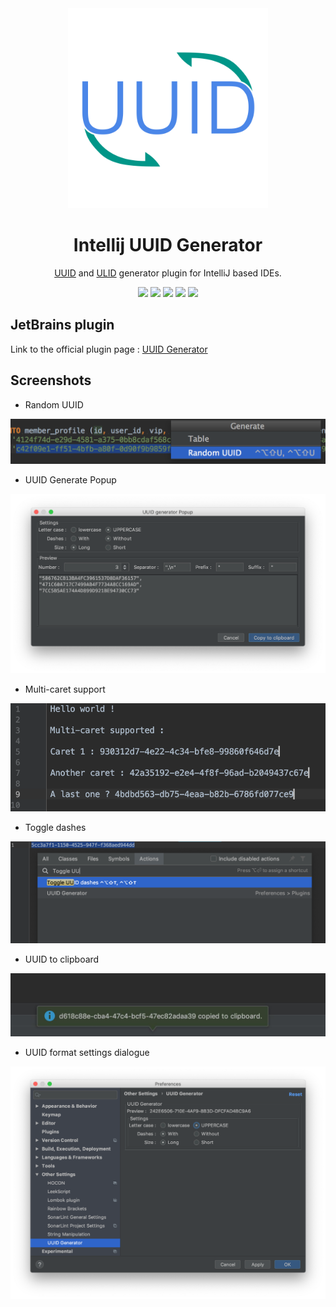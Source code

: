 <div align="center">
    <a href="https://plugins.jetbrains.com/plugin/8320-uuid-generator">
        <img src="./src/main/resources/META-INF/pluginIcon.svg" width="320" height="320" alt="logo"></img>
    </a>
</div>
<h1 align="center">Intellij UUID Generator</h1>
<p align="center"><a href="https://tools.ietf.org/html/rfc4122">UUID</a> and <a href="https://github.com/ulid/spec">ULID</a> generator plugin for IntelliJ based IDEs.</p>

<p align="center">
    <a href="https://github.com/leomillon/uuid-generator-plugin/actions?query=workflow%3A%22Build+branch%22+branch%3Amaster"><img src="https://github.com/leomillon/uuid-generator-plugin/workflows/Build%20branch/badge.svg?branch=master"></a>
    <a href="https://github.com/leomillon/uuid-generator-plugin/releases"><img src="https://img.shields.io/github/release/leomillon/uuid-generator-plugin/all.svg"></a>
    <a href="https://github.com/leomillon/uuid-generator-plugin/blob/master/LICENSE.md"><img src="https://img.shields.io/github/license/leomillon/uuid-generator-plugin.svg"></a>
    <a href="https://plugins.jetbrains.com/plugin/8320-uuid-generator"><img src="https://img.shields.io/jetbrains/plugin/v/8320-uuid-generator.svg"></a>
    <a href="https://plugins.jetbrains.com/plugin/8320-uuid-generator"><img src="https://img.shields.io/jetbrains/plugin/d/8320-uuid-generator.svg"></a>
</p>

## JetBrains plugin

Link to the official plugin page : [UUID Generator](https://plugins.jetbrains.com/plugin/8320-uuid-generator)

## Screenshots

* Random UUID

![](./screenshots/generate_random_uuid.png)

* UUID Generate Popup

![](./screenshots/generate_popup.png)

* Multi-caret support

![](./screenshots/multi_caret_support.png)

* Toggle dashes

![](./screenshots/toggle_dashes.png)

* UUID to clipboard

![](./screenshots/uuid_to_clipboard.jpg)

* UUID format settings dialogue

![](./screenshots/uuid_settings_dialogue.png)
